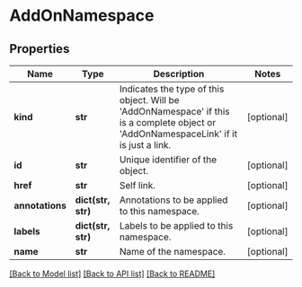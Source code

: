# AddOnNamespace

## Properties
Name | Type | Description | Notes
------------ | ------------- | ------------- | -------------
**kind** | **str** | Indicates the type of this object. Will be &#39;AddOnNamespace&#39; if this is a complete object or &#39;AddOnNamespaceLink&#39; if it is just a link. | [optional] 
**id** | **str** | Unique identifier of the object. | [optional] 
**href** | **str** | Self link. | [optional] 
**annotations** | **dict(str, str)** | Annotations to be applied to this namespace. | [optional] 
**labels** | **dict(str, str)** | Labels to be applied to this namespace. | [optional] 
**name** | **str** | Name of the namespace. | [optional] 

[[Back to Model list]](../README.md#documentation-for-models) [[Back to API list]](../README.md#documentation-for-api-endpoints) [[Back to README]](../README.md)


